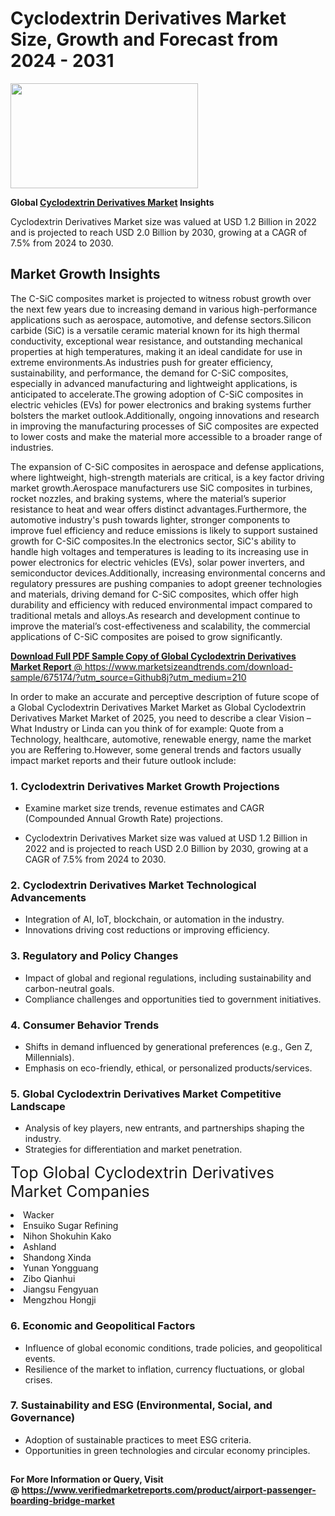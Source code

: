 <H1>Cyclodextrin Derivatives Market Size, Growth and Forecast from 2024 - 2031</H1><img class="aligncenter size-medium wp-image-584254" src="https://thirdeyenews.in/wp-content/uploads/2024/09/Global-Market-Research-300x168.jpeg" alt="" width="300" height="168" /><p><strong>Global&nbsp;<a href="https://www.marketsizeandtrends.com/download-sample/675174/?utm_source=Github8j?utm_medium=210">Cyclodextrin Derivatives Market</a> Insights</strong></p><p>Cyclodextrin Derivatives Market size was valued at USD 1.2 Billion in 2022 and is projected to reach USD 2.0 Billion by 2030, growing at a CAGR of 7.5% from 2024 to 2030.</p><p><h2>Market Growth Insights</h2> <p>The C-SiC composites market is projected to witness robust growth over the next few years due to increasing demand in various high-performance applications such as aerospace, automotive, and defense sectors.Silicon carbide (SiC) is a versatile ceramic material known for its high thermal conductivity, exceptional wear resistance, and outstanding mechanical properties at high temperatures, making it an ideal candidate for use in extreme environments.As industries push for greater efficiency, sustainability, and performance, the demand for C-SiC composites, especially in advanced manufacturing and lightweight applications, is anticipated to accelerate.The growing adoption of C-SiC composites in electric vehicles (EVs) for power electronics and braking systems further bolsters the market outlook.Additionally, ongoing innovations and research in improving the manufacturing processes of SiC composites are expected to lower costs and make the material more accessible to a broader range of industries.</p> <p><a href="#"></a></p> <p>The expansion of C-SiC composites in aerospace and defense applications, where lightweight, high-strength materials are critical, is a key factor driving market growth.Aerospace manufacturers use SiC composites in turbines, rocket nozzles, and braking systems, where the material’s superior resistance to heat and wear offers distinct advantages.Furthermore, the automotive industry's push towards lighter, stronger components to improve fuel efficiency and reduce emissions is likely to support sustained growth for C-SiC composites.In the electronics sector, SiC's ability to handle high voltages and temperatures is leading to its increasing use in power electronics for electric vehicles (EVs), solar power inverters, and semiconductor devices.Additionally, increasing environmental concerns and regulatory pressures are pushing companies to adopt greener technologies and materials, driving demand for C-SiC composites, which offer high durability and efficiency with reduced environmental impact compared to traditional metals and alloys.As research and development continue to improve the material’s cost-effectiveness and scalability, the commercial applications of C-SiC composites are poised to grow significantly.<p><a href="#"></p><p><span class=""><strong>Download Full PDF Sample Copy of Global Cyclodextrin Derivatives Market Report</strong> @ <a href="https://www.marketsizeandtrends.com/download-sample/675174/?utm_source=Github8j?utm_medium=210" target="_blank">https://www.marketsizeandtrends.com/download-sample/675174/?utm_source=Github8j?utm_medium=210</a></span></p><p>In order to make an accurate and perceptive description of future scope of a Global&nbsp;Cyclodextrin Derivatives Market Market as Global&nbsp;Cyclodextrin Derivatives Market Market of 2025, you need to describe a clear Vision &ndash; What Industry or Linda can you think of for example: Quote from a Technology, healthcare, automotive, renewable energy, name the market you are Reffering to.However, some general trends and factors usually impact market reports and their future outlook include:</p><h3>1.&nbsp;<strong>Cyclodextrin Derivatives Market Growth Projections</strong></h3><ul><li>Examine market size trends, revenue estimates and CAGR (Compounded Annual Growth Rate) projections.</li><li><p>Cyclodextrin Derivatives Market size was valued at USD 1.2 Billion in 2022 and is projected to reach USD 2.0 Billion by 2030, growing at a CAGR of 7.5% from 2024 to 2030.</p></li></ul><h3>2.&nbsp;<strong>Cyclodextrin Derivatives Market Technological Advancements</strong></h3><ul><li>Integration of AI, IoT, blockchain, or automation in the industry.</li><li>Innovations driving cost reductions or improving efficiency.</li></ul><h3>3.&nbsp;<strong>Regulatory and Policy Changes</strong></h3><ul><li>Impact of global and regional regulations, including sustainability and carbon-neutral goals.</li><li>Compliance challenges and opportunities tied to government initiatives.</li></ul><h3>4.&nbsp;<strong>Consumer Behavior Trends</strong></h3><ul><li>Shifts in demand influenced by generational preferences (e.g., Gen Z, Millennials).</li><li>Emphasis on eco-friendly, ethical, or personalized products/services.</li></ul><h3>5.&nbsp;<strong>Global Cyclodextrin Derivatives Market Competitive Landscape</strong></h3><ul><li>Analysis of key players, new entrants, and partnerships shaping the industry.</li><li>Strategies for differentiation and market penetration.</li></ul><p data-pm-slice="1 1 []"><span style="color: inherit; font-family: inherit; font-size: 25px;">Top Global Cyclodextrin Derivatives Market Companies</span></p><div class="" data-test-id=""><p><li>Wacker</li><li> Ensuiko Sugar Refining</li><li> Nihon Shokuhin Kako</li><li> Ashland</li><li> Shandong Xinda</li><li> Yunan Yongguang</li><li> Zibo Qianhui</li><li> Jiangsu Fengyuan</li><li> Mengzhou Hongji</li></p></div><h3>6.&nbsp;<strong>Economic and Geopolitical Factors</strong></h3><ul><li>Influence of global economic conditions, trade policies, and geopolitical events.</li><li>Resilience of the market to inflation, currency fluctuations, or global crises.</li></ul><h3>7.&nbsp;<strong>Sustainability and ESG (Environmental, Social, and Governance)</strong></h3><ul><li>Adoption of sustainable practices to meet ESG criteria.</li><li>Opportunities in green technologies and circular economy principles.</li></ul><h2><strong style="font-size: 14px;">For More Information or Query, Visit @&nbsp;</strong><a style="background-color: #ffffff; font-size: 14px;" href="https://www.marketsizeandtrends.com/report/cyclodextrin-derivatives-market/" target="_blank">https://www.verifiedmarketreports.com/product/airport-passenger-boarding-bridge-market</a></h2>